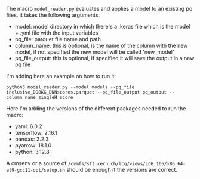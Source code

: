 The macro `model_reader.py` evaluates and applies a model to an existing pq files.
It takes the following arguments:
* model: model directory in which there's a .keras file which is the model + .yml file with the input variables
* pq_file: parquet file name and path
* column_name: this is optional, is the name of the column with the new model, if not specified the new model will be called 'new_model'
* pq_file_output: this is optional, if specified it will save the output in a new pq file

I'm adding here an example on how to run it:

`python3 model_reader.py --model models --pq_file inclusive_DDBKG_DNNscores.parquet --pq_file_output pq_output --column_name singleH_score`

Here I'm adding the versions of the different packages needed to run the macro:
* yaml: 6.0.2
* tensorflow: 2.16.1
* pandas: 2.2.3
* pyarrow: 18.1.0
* python: 3.12.8

A cmsenv or a source of `/cvmfs/sft.cern.ch/lcg/views/LCG_105/x86_64-el9-gcc11-opt/setup.sh` should be enough if the versions are correct.